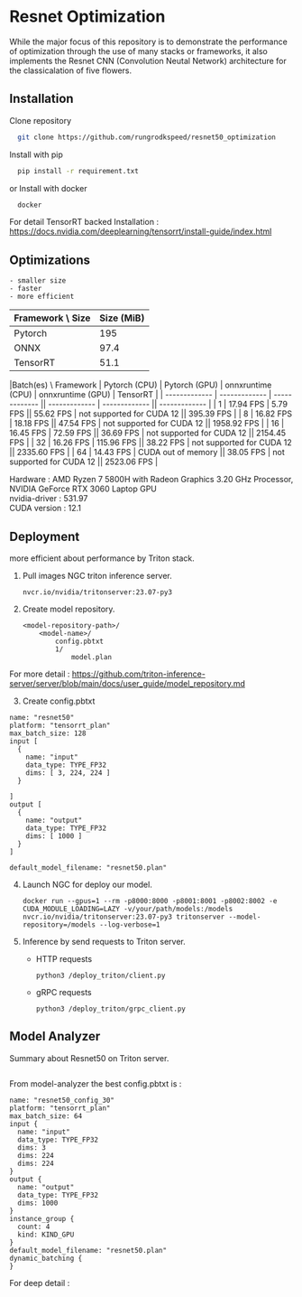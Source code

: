 
# Resnet Optimization

While the major focus of this repository is to demonstrate the performance of optimization through the use of many stacks or frameworks, it also implements the Resnet CNN (Convolution Neutal Network) architecture for the classicalation of five flowers.
## Installation

Clone repository

```bash
  git clone https://github.com/rungrodkspeed/resnet50_optimization
```

Install with pip

```bash
  pip install -r requirement.txt
```

or Install with docker

```bash
  docker
```

For detail TensorRT backed Installation : https://docs.nvidia.com/deeplearning/tensorrt/install-guide/index.html
## Optimizations

    - smaller size
    - faster
    - more efficient

|Framework \ Size | Size (MiB)  |
| ------------- | ------------- |
| Pytorch |  195  |
| ONNX |  97.4  |
| TensorRT |  51.1 |

|Batch(es) \ Framework | Pytorch (CPU)  | Pytorch (GPU) | onnxruntime (CPU)  | onnxruntime (GPU) | TensorRT |
| ------------- | ------------- | ------------- || ------------- | ------------- || ------------- |
| 1 |   17.94 FPS  | 5.79 FPS  || 55.62 FPS  | not supported for CUDA 12  || 395.39 FPS  |
| 8 |   16.82 FPS  | 18.18 FPS  || 47.54 FPS  | not supported for CUDA 12    || 1958.92 FPS |
| 16 |   16.45 FPS  | 72.59 FPS  || 36.69 FPS  | not supported for CUDA 12  || 2154.45 FPS  |
| 32 | 16.26 FPS | 115.96 FPS || 38.22 FPS | not supported for CUDA 12 || 2335.60 FPS |
| 64 |   14.43 FPS  | CUDA out of memory  || 38.05 FPS  | not supported for CUDA 12  || 2523.06 FPS  |

Hardware :
AMD Ryzen 7 5800H with Radeon Graphics 3.20 GHz Processor,
NVIDIA GeForce RTX 3060 Laptop GPU\
nvidia-driver : 531.97\
CUDA version : 12.1

## Deployment

more efficient about performance by Triton stack.

1. Pull images NGC triton inference server.
    ```
    nvcr.io/nvidia/tritonserver:23.07-py3
    ```


2. Create model repository.

    ```
    <model-repository-path>/
        <model-name>/
            config.pbtxt
            1/
                model.plan
    ```

For more detail : https://github.com/triton-inference-server/server/blob/main/docs/user_guide/model_repository.md

3. Create config.pbtxt
```
name: "resnet50"
platform: "tensorrt_plan"
max_batch_size: 128
input [
  {
    name: "input"
    data_type: TYPE_FP32
    dims: [ 3, 224, 224 ]
  }

]
output [
  {
    name: "output"
    data_type: TYPE_FP32
    dims: [ 1000 ]
  }
]

default_model_filename: "resnet50.plan"
```

4. Launch NGC for deploy our model.
    ```
    docker run --gpus=1 --rm -p8000:8000 -p8001:8001 -p8002:8002 -e CUDA_MODULE_LOADING=LAZY -v/your/path/models:/models nvcr.io/nvidia/tritonserver:23.07-py3 tritonserver --model-repository=/models --log-verbose=1
    ```

5. Inference by send requests to Triton server. 
    - HTTP requests
        ```
        python3 /deploy_triton/client.py
        ```
    - gRPC requests
        ```
        python3 /deploy_triton/grpc_client.py
        ```
## Model Analyzer

Summary about Resnet50 on Triton server.

<a href="analyzer_result/reports/summaries/resnet50/result_summary.pdf" class="image fit"><img src="images/marr_pic.jpg" alt=""></a>

From model-analyzer the best config.pbtxt is :

```
name: "resnet50_config_30"
platform: "tensorrt_plan"
max_batch_size: 64
input {
  name: "input"
  data_type: TYPE_FP32
  dims: 3
  dims: 224
  dims: 224
}
output {
  name: "output"
  data_type: TYPE_FP32
  dims: 1000
}
instance_group {
  count: 4
  kind: KIND_GPU
}
default_model_filename: "resnet50.plan"
dynamic_batching {
}
```

For deep detail :

<a href="analyzer_result/reports/detailed/resnet50_config_30/detailed_report.pdf" class="image fit"><img src="images/marr_pic.jpg" alt=""></a>